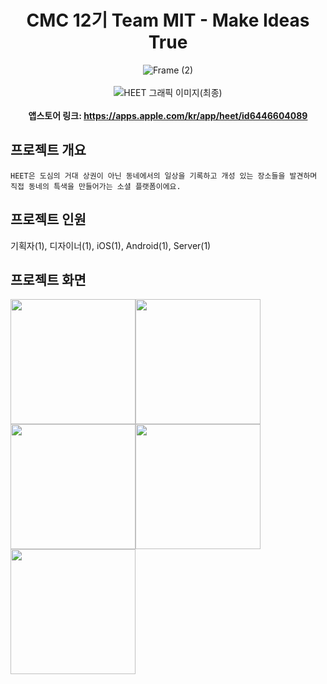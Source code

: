 <div align="center">

# CMC 12기 Team MIT - Make Ideas True

![Frame (2)](https://user-images.githubusercontent.com/66284051/229063130-75c8b5f5-43c0-44e0-9de2-129bc7cd5bca.png)
<br><br>
![HEET 그래픽 이미지(최종)](https://user-images.githubusercontent.com/66284051/229064388-4a4d70b9-3fbe-44a8-bc1e-ef55581e487a.png)<br><br>
<b>앱스토어 링크: https://apps.apple.com/kr/app/heet/id6446604089</b>

</div>


## 프로젝트 개요
    HEET은 도심의 거대 상권이 아닌 동네에서의 일상을 기록하고 개성 있는 장소들을 발견하며 직접 동네의 특색을 만들어가는 소셜 플랫폼이에요.

## 프로젝트 인원
기획자(1), 디자이너(1), iOS(1), Android(1), Server(1)

## 프로젝트 화면
<img src="https://user-images.githubusercontent.com/66284051/229064980-697077c2-f5aa-4a87-ad2a-c9779188d068.jpg" width="200" /><img src="https://user-images.githubusercontent.com/66284051/229065496-5ff7ab06-ec2f-432c-b4be-17dd1f059637.jpg" width="200" /><img src="https://user-images.githubusercontent.com/66284051/229065683-873d5d81-d74f-431d-aeb3-8f00f941299d.jpg" width="200" /><img src="https://user-images.githubusercontent.com/66284051/229065760-3be89002-6990-4ea2-a1dd-911557e547a7.jpg" width="200" /><img src="https://user-images.githubusercontent.com/66284051/229065856-c7363b73-bda8-41cb-94d9-06eb8820a2b0.jpg" width="200" />

